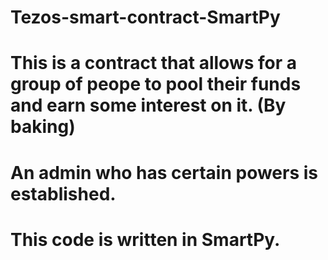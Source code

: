 # Tezos-smart-contract-SmartPy

# This is  a contract that allows for a group of peope to pool their funds and earn some interest on it. (By baking) 
# An admin who has certain powers is established.

# This code is written in SmartPy.
